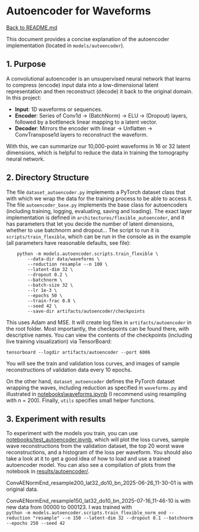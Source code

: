 # Autoencoder for Waveforms

[Back to README.md](../README.md)

This document provides a concise explanation of the autoencoder implementation (located in `models/autoencoder`).

## 1. Purpose

A convolutional autoencoder is an unsupervised neural network that learns to compress (encode) input data into a low-dimensional latent representation and then reconstruct (decode) it back to the original domain. In this project:

* **Input**: 1D waveforms or sequences.
* **Encoder**: Series of Conv1d → (BatchNorm) → ELU → (Dropout) layers, followed by a bottleneck linear mapping to a latent vector.
* **Decoder**: Mirrors the encoder with linear → Unflatten → ConvTranspose1d layers to reconstruct the waveform.

With this, we can summarize our 10,000-point waveforms in 16 or 32 latent dimensions, which is helpful to reduce the data in training the tomography neural network.

## 2. Directory Structure

The file `dataset_autoencoder.py` implements a PyTorch dataset class that with which we wrap the data for the training process to be able to access it. The file `autoencoder_base.py` implements the base class for autoencoders (including training, logging, evaluating, saving and loading). The exact layer implementation is defined in `architectures/flexible_autoencoder`, and it has parameters that let you decide the number of latent dimensions, whether to use batchnorm and dropout... The script to run it is `scripts/train_flexible`, which can be run in the console as in the example (all parameters have reasonable defaults, see file):
```Usage:
    python -m models.autoencoder.scripts.train_flexible \
        --data-dir data/waveforms \
        --reduction resample --n 100 \
        --latent-dim 32 \
        --dropout 0.2 \
        --batchnorm \
        --batch-size 32 \
        --lr 1e-3 \
        --epochs 50 \
        --train-frac 0.8 \
        --seed 42 \
        --save-dir artifacts/autoencoder/checkpoints
```
This uses Adam and MSE. It will create log files in `artifacts/autoencoder` in the root folder. Most importantly, the checkpoints can be found there, with descriptive names. You can view the contents of the checkpoints (including live training visualization) via TensorBoard: 
```
tensorboard --logdir artifacts/autoencoder --port 6006
```
You will see the train and validation loss curves, and images of sample reconstructions of validation data every 10 epochs.

On the other hand, `dataset_autoencoder` defines the PyTorch dataset wrapping the waves, including reduction as specified in `waveforms.py` and illustrated in [notebooks\waveforms.ipynb](..\notebooks\waveforms.ipynb) (I recommend using resampling with n = 200). Finally, `utils` specifies small helper functions.

## 3. Experiment with results
To experiment with the models you train, you can use [notebooks/test_autoencoder.ipynb](../notebooks/test_autoencoder.ipynb), which will plot the loss curves, sample wave reconstructions from the validation dataset, the top 20 worst wave reconstructions, and a histogram of the loss per waveform. You should also take a look at it to get a good idea of how to load and use a trained autoencoder model. You can also see a compilation of plots from the notebook in [results/autoencoder/](../results/autoencoder/).


ConvAENormEnd_resample200_lat32_do10_bn_2025-06-26_11-30-01 is with original data.

ConvAENormEnd_resample150_lat32_do10_bn_2025-07-16_11-46-10 is with new data from 00000 to 000123. I was trained with  
`python -m models.autoencoder.scripts.train_flexible_norm_end --reduction "resample" --n 150 --latent-dim 32 --dropout 0.1 --batchnorm --epochs 250 --seed 42`